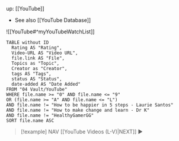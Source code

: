 up: [[YouTube]]
- See also [[YouTube Database]]

![[YouTube#^myYouTubeWatchList]]

```dataview
TABLE without ID
  Rating AS "Rating",
  Video-URL AS "Video URL",
  file.link AS "File",
  Topics as "Topic",
  Creator as "Creator",
  tags AS "Tags",
  status AS "Status",
  date-added AS "Date Added"
FROM "04 Vault/YouTube"
WHERE file.name >= "0" AND file.name <= "9" 
OR (file.name >= "A" AND file.name <= "L")
AND file.name != "How to be happier in 5 steps - Laurie Santos"
AND file.name != "How to make change and learn - Dr K"
AND file.name != "HealthyGamerGG"
SORT file.name ASC
```


> [!example] NAV
> [[YouTube Videos (L-V)|NEXT]] ▶️